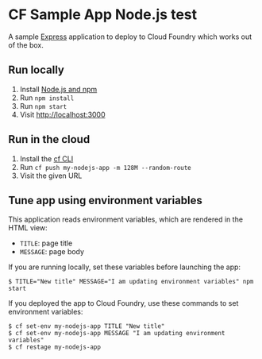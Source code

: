 # CF Sample App Node.js test

A sample [Express](http://expressjs.com/) application to deploy to Cloud Foundry which works out of the box.

## Run locally

1. Install [Node.js and npm](https://nodejs.org/)
1. Run `npm install`
1. Run `npm start`
1. Visit [http://localhost:3000](http://localhost:3000)

## Run in the cloud

1. Install the [cf CLI](https://github.com/cloudfoundry/cli#downloads)
1. Run `cf push my-nodejs-app -m 128M --random-route`
1. Visit the given URL

## Tune app using environment variables

This application reads environment variables, which are rendered in the HTML view:
 - `TITLE`: page title
 - `MESSAGE`: page body

If you are running locally, set these variables before launching the app:
```shell
$ TITLE="New title" MESSAGE="I am updating environment variables" npm start
```

If you deployed the app to Cloud Foundry, use these commands to set environment variables:
```shell
$ cf set-env my-nodejs-app TITLE "New title"
$ cf set-env my-nodejs-app MESSAGE "I am updating environment variables"
$ cf restage my-nodejs-app
```
